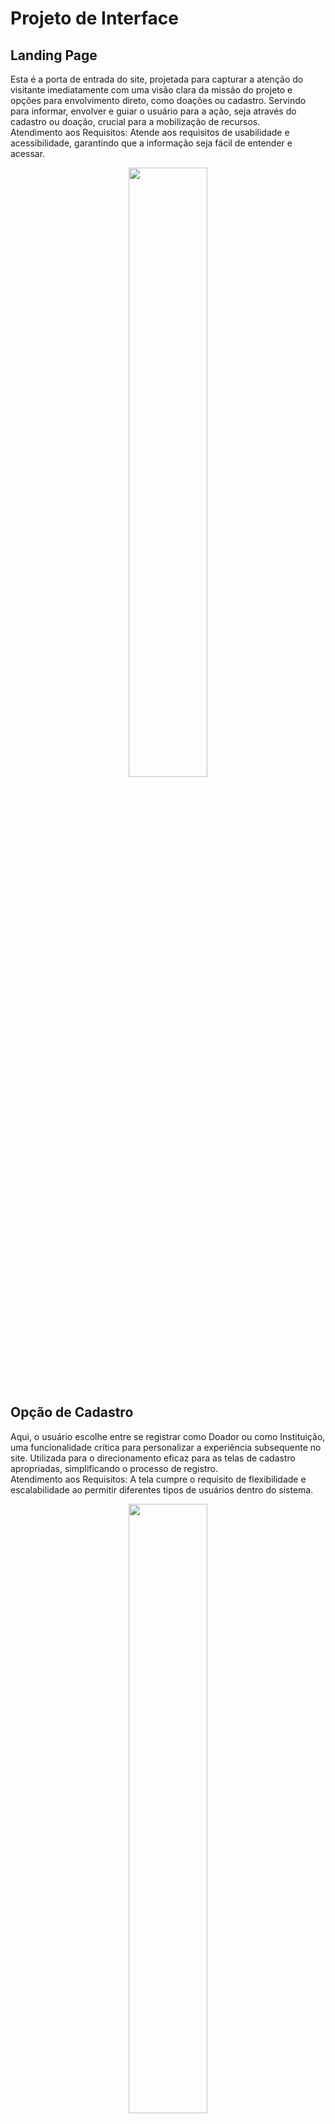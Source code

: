 
# Projeto de Interface

## Landing Page
Esta é a porta de entrada do site, projetada para capturar a atenção do visitante imediatamente com uma visão clara da missão do projeto e opções para envolvimento direto, como doações ou cadastro. Servindo para informar, envolver e guiar o usuário para a ação, seja através do cadastro ou doação, crucial para a mobilização de recursos.  
Atendimento aos Requisitos: Atende aos requisitos de usabilidade e acessibilidade, garantindo que a informação seja fácil de entender e acessar.  
<p align="center">
  <img src="https://github.com/ICEI-PUC-Minas-PMV-SI/pmv-si-2025-1-pe1-t4-aconchegodavovo/raw/c06655fa01deead02be558693aa03745b204130e/Landing%20Page.png" width="50%">
</p>

## Opção de Cadastro
Aqui, o usuário escolhe entre se registrar como Doador ou como Instituição, uma funcionalidade crítica para personalizar a experiência subsequente no site. Utilizada para o direcionamento eficaz para as telas de cadastro apropriadas, simplificando o processo de registro.  
Atendimento aos Requisitos: A tela cumpre o requisito de flexibilidade e escalabilidade ao permitir diferentes tipos de usuários dentro do sistema.  
<p align="center">
  <img src="https://github.com/ICEI-PUC-Minas-PMV-SI/pmv-si-2025-1-pe1-t4aconchegodavovo/raw/c06655fa01deead02be558693aa03745b204130e/Escolher%20Tipo%20de%20Cadastro.png" width="50%">
</p>

## Tela de Login
Permite que usuários estabeleçam uma conexão segura com o sistema, inserindo suas credenciais de acesso. Esta funcionalidade facilita a entrada no sistema para gerenciar atividades relacionadas a doações e interações com doadores.
Atendimento aos Requisitos: Autenticação de usuário.
![Tela de Login](https://github.com/ICEI-PUC-Minas-PMV-SI/pmv-si-2025-1-pe1-t4-aconchegodavovo/blob/22f84a8f5b273ff11b8008ddc129069b21c7a94a/Login%20(1).png)



## Cadastro do Doador
Os potenciais doadores fornecem informações pessoais necessárias para a criação de uma conta. As funcionalidades como: Coleta dados como nome, CPF, e-mail e telefone, são fundamentais para a integração do usuário ao sistema.  
Atendimento aos Requisitos: Cadastro de informações.  
<p align="center">
  <img src="https://github.com/ICEI-PUC-Minas-PMV-SI/pmv-si-2025-1-pe1-t4-aconchegodavovo/raw/c06655fa01deead02be558693aa03745b204130e/Cadastro%20do%20Doador.png" width="50%">
</p>

## Cadastro de ILPI
As ILPIs inserem informações para estabelecer sua presença no sistema, permitindo-lhes receber doações e divulgar necessidades por meio do registro simplificado que captura informações essenciais, facilitando a administração de doações.  
Atendimento aos Requisitos: Cadastro de informações.  
<p align="center">
  <img src="https://github.com/ICEI-PUC-Minas-PMV-SI/pmv-si-2025-1-pe1-t4-aconchegodavovo/raw/f21009dea0cdb836814ef567e6fbe231fed57359/Cadastro%20ILPI%202.png" width="50%">
</p>

## Listagem de Instituições
Usuários buscam e visualizam instituições cadastradas para escolher para quem doar. Através da busca por nome ou município e visualização de informações detalhadas das ILPIs.  
Atendimento aos Requisitos: A funcionalidade aumenta a visibilidade das ILPIs e apoia a transparência, aspectos essenciais para a confiança e o engajamento do usuário.  
<p align="center">
  <img src="https://github.com/ICEI-PUC-Minas-PMV-SI/pmv-si-2025-1-pe1-t4-aconchegodavovo/raw/f21009dea0cdb836814ef567e6fbe231fed57359/Listagem%20de%20Institui%C3%A7%C3%B5es.png" width="50%">
</p>

##Tela de Cadastro de Agradecimento
As ILPIs utilizam esta tela para registrar agradecimentos pelas doações recebidas, o que reforça a relação com os doadores e promove uma cultura de reconhecimento e gratidão.
Atendimento aos Requisitos: Registro e gestão de agradecimentos.
![Cadastro de Agradecimento - Listagem](https://github.com/ICEI-PUC-Minas-PMV-SI/pmv-si-2025-1-pe1-t4-aconchegodavovo/raw/22f84a8f5b273ff11b8008ddc129069b21c7a94a/Cadastro%20de%20Agradecimento%20-%20Listagem%20(1).png)

##Histórico de Recebimentos:
Facilita a visualização e administração de recebimentos financeiros, organizando-os por data e método de pagamento. Esta tela simplifica o acompanhamento de fluxos financeiros, essencial para a transparência e controle financeiro.
Atendimento aos Requisitos: Administração de receitas.
![Histórico de Recebimentos](https://github.com/ICEI-PUC-Minas-PMV-SI/pmv-si-2025-1-pe1-t4-aconchegodavovo/raw/22f84a8f5b273ff11b8008ddc129069b21c7a94a/Hist%C3%B3rico%20de%20Recebimentos%20(1).png)


##Tela de pagamento: 
Permite aos doadores efetuar doações através de uma interface simplificada que captura informações essenciais de pagamento, facilitando o processo de contribuição financeira.
Atendimento aos Requisitos: Facilitação de doações e captação de recursos.
![Tela de Pagamento](https://github.com/ICEI-PUC-Minas-PMV-SI/pmv-si-2025-1-pe1-t4-aconchegodavovo/raw/22f84a8f5b273ff11b8008ddc129069b21c7a94a/Tela%20de%20pagamento%20(2).png)

##Recuperaçaõ de Senha:
Proporciona um meio para que os usuários recuperem o acesso ao sistema através de um processo de redefinição de senha, garantindo que possam continuar a administrar suas atividades sem interrupções.
Atendimento aos Requisitos: Suporte ao usuário e manutenção de segurança de acesso.
![Esqueci a Senha](https://github.com/ICEI-PUC-Minas-PMV-SI/pmv-si-2025-1-pe1-t4-aconchegodavovo/raw/22f84a8f5b273ff11b8008ddc129069b21c7a94a/Esqueci%20a%20senha.png)



## User Flow

Fluxo de usuário (User Flow) é uma técnica que permite ao desenvolvedor mapear todo fluxo de telas do site ou app. Essa técnica funciona para alinhar os caminhos e as possíveis ações que o usuário pode fazer junto com os membros de sua equipe.

![UserFlow](https://github.com/user-attachments/assets/2fde1737-8b4f-4f14-a83c-33c72c311a1b)


## Wireframes

São protótipos usados em design de interface para sugerir a estrutura de um site web e seu relacionamentos entre suas páginas. Um wireframe web é uma ilustração semelhante do layout de elementos fundamentais na interface e é fundamental sempre relacionar cada wireframe com o(s) requisito(s) que ele atende.

![WireFrame do projeto](https://github.com/ICEI-PUC-Minas-PMV-SI/pmv-si-2025-1-pe1-t4-aconchegodavovo/raw/cacb381436378039b9577ad1eb6edb065b898c52/WireFrame.png)
